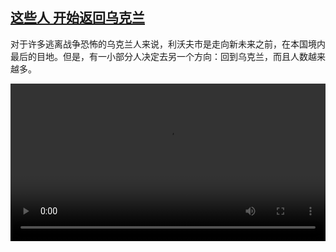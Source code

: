 <!--1648365427000-->
[这些人 开始返回乌克兰](https://www.dw.com/zh/%E8%BF%99%E4%BA%9B%E4%BA%BA%20%E5%BC%80%E5%A7%8B%E8%BF%94%E5%9B%9E%E4%B9%8C%E5%85%8B%E5%85%B0/a-61259784)
------

<p>对于许多逃离战争恐怖的乌克兰人来说，利沃夫市是走向新未来之前，在本国境内最后的目地。但是，有一小部分人决定去另一个方向：回到乌克兰，而且人数越来越多。</small></p><video src="https://tvdownloaddw-a.akamaihd.net/dwtv_video/flv/vdt_zh/2022/bchi220325_001_returnukrainefin_01r_sd_sor.mp4" controls style="width:100%"></video>
